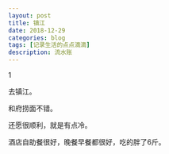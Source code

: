 ```yaml
---
layout: post
title: 镇江
date: 2018-12-29
categories: blog
tags: [记录生活的点点滴滴]
description: 流水账
---
```


1 

去镇江。

和府捞面不错。

还愿很顺利，就是有点冷。

酒店自助餐很好，晚餐早餐都很好，吃的胖了6斤。



